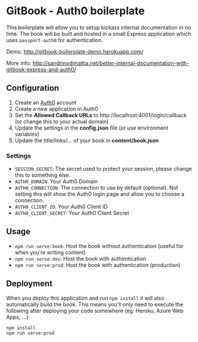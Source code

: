# GitBook - Auth0 boilerplate

This boilerplate will allow you to setup kickass internal documentation in no time. The book will be built and hosted in a small Express application which uses `passport-auth0` for authentication.

Demo: http://gitbook-boilerplate-demo.herokuapp.com/

More info: http://sandrinodimattia.net/better-internal-documentation-with-gitbook-express-and-auth0/

## Configuration

 1. Create an [Auth0](https://auth0.com) account
 2. Create a new application in Auth0
 3. Set the **Allowed Callback URLs** to http://localhost:4001/login/callback (or change this to your actual domain)
 4. Update the settings in the **config.json** file (or use environment variables)
 5. Update the title/links/... of your book in **content/book.json**

### Settings

 - `SESSION_SECRET`: The secret used to protect your session, please change this to something else.
 - `AUTH0_DOMAIN`: Your Auth0 Domain
 - `AUTH0_CONNECTION`: The connection to use by default (optional). Not setting this will show the Auth0 login page and allow you to choose a connection.
 - `AUTH0_CLIENT_ID`: Your Auth0 Client ID
 - `AUTH0_CLIENT_SECRET`: Your Auth0 Client Secret

## Usage

 - `npm run serve:book`: Host the book without authentication (useful for when you're writing content)
 - `npm run serve:dev`: Host the book with authentication
 - `npm run serve:prod`: Host the book with authentication (production)

## Deployment

When you deploy this application and run `npm install` it will also automatically build the book. This means you'll only need to execute the following after deploying your code somewhere (eg: Heroku, Azure Web Apps, ...):

```
npm install
npm run serve:prod
```
